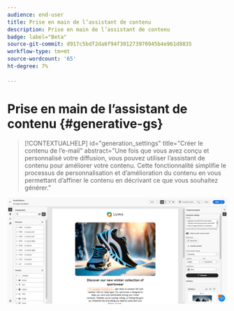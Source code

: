 ```yaml
---
audience: end-user
title: Prise en main de l’assistant de contenu
description: Prise en main de l’assistant de contenu
badge: label="Beta"
source-git-commit: d917c5bdf2da6f94f301273970945b4e961d8835
workflow-type: tm+mt
source-wordcount: '65'
ht-degree: 7%

---
```



# Prise en main de l’assistant de contenu {#generative-gs}

>[!CONTEXTUALHELP]
>id="generation_settings"
>title="Créer le contenu de l’e-mail"
>abstract="Une fois que vous avez conçu et personnalisé votre diffusion, vous pouvez utiliser l’assistant de contenu pour améliorer votre contenu. Cette fonctionnalité simplifie le processus de personnalisation et d’amélioration du contenu en vous permettant d’affiner le contenu en décrivant ce que vous souhaitez générer."

![](assets/gs-genai.png)
